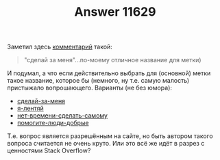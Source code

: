 ﻿---
title: "Answer 11629"
se.owner.user_id: 176217
se.owner.display_name: "αλεχολυτ"
se.owner.link: "https://ru.meta.stackoverflow.com/users/176217/%ce%b1%ce%bb%ce%b5%cf%87%ce%bf%ce%bb%cf%85%cf%84"
se.answer_id: 11629
se.question_id: 10982
se.post_type: answer
se.is_accepted: False
---
<p>Заметил здесь <a href="https://ru.meta.stackoverflow.com/questions/10982/%D0%97%D0%B0%D0%BC%D0%B5%D0%BD%D0%B8%D1%82%D1%8C-%D0%BC%D0%B5%D1%82%D0%BA%D1%83-%D0%B4%D0%BE%D0%BC%D0%B0%D1%88%D0%BA%D0%B8-%D0%BD%D0%B0-%D1%83%D1%87%D0%B5%D0%B1%D0%BD%D1%8B%D0%B5-%D0%B7%D0%B0%D0%B4%D0%B0%D0%BD%D0%B8%D1%8F#comment47341_10983">комментарий</a> такой:</p>
<blockquote>
<p>&quot;сделай за меня&quot;...по-моему отличное название для метки)</p>
</blockquote>
<p>И подумал, а что если действительно выбрать для (основной) метки такое название, которое бы (немного, ну т.е. самую малость) пристыжало вопрошающего. Варианты (не без юмора):</p>
<ul>
<li><a href="https://ru.stackoverflow.com/questions/tagged/%d1%81%d0%b4%d0%b5%d0%bb%d0%b0%d0%b9-%d0%b7%d0%b0-%d0%bc%d0%b5%d0%bd%d1%8f" class="post-tag" title="показать вопросы с меткой [сделай-за-меня]" rel="tag">сделай-за-меня</a></li>
<li><a href="https://ru.stackoverflow.com/questions/tagged/%d1%8f-%d0%bb%d0%b5%d0%bd%d1%82%d1%8f%d0%b9" class="post-tag" title="показать вопросы с меткой [я-лентяй]" rel="tag">я-лентяй</a></li>
<li><a href="https://ru.stackoverflow.com/questions/tagged/%d0%bd%d0%b5%d1%82-%d0%b2%d1%80%d0%b5%d0%bc%d0%b5%d0%bd%d0%b8-%d1%81%d0%b4%d0%b5%d0%bb%d0%b0%d1%82%d1%8c-%d1%81%d0%b0%d0%bc%d0%be%d0%bc%d1%83" class="post-tag" title="показать вопросы с меткой [нет-времени-сделать-самому]" rel="tag">нет-времени-сделать-самому</a></li>
<li><a href="https://ru.stackoverflow.com/questions/tagged/%d0%bf%d0%be%d0%bc%d0%be%d0%b3%d0%b8%d1%82%d0%b5-%d0%bb%d1%8e%d0%b4%d0%b8-%d0%b4%d0%be%d0%b1%d1%80%d1%8b%d0%b5" class="post-tag" title="показать вопросы с меткой [помогите-люди-добрые]" rel="tag">помогите-люди-добрые</a></li>
</ul>
<p>Т.е. вопрос является разрешённым на сайте, но быть автором такого вопроса считается не очень круто. Или это всё же идёт в разрез с ценностями Stack Overflow?</p>
